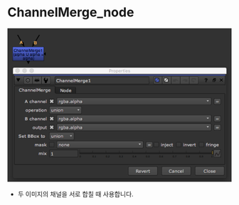 # ChannelMerge\_node

![](../../.gitbook/assets/channelmerge_node.png)

* 두 이미지의 채널을 서로 합칠 때 사용합니다.

